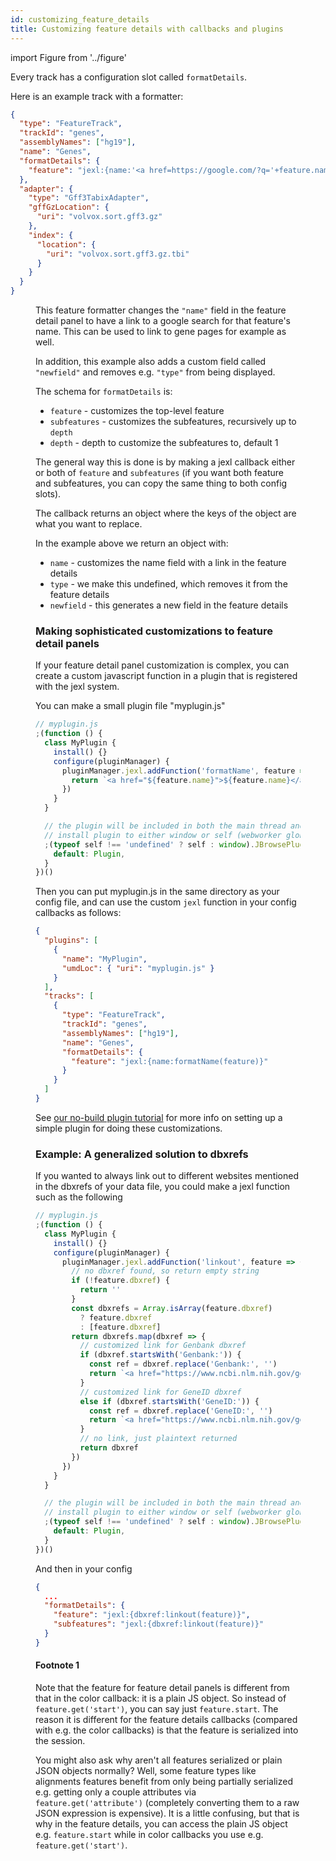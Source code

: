```yaml
---
id: customizing_feature_details
title: Customizing feature details with callbacks and plugins
---
```


import Figure from '../figure'

Every track has a configuration slot called `formatDetails`.

Here is an example track with a formatter:

```json
{
  "type": "FeatureTrack",
  "trackId": "genes",
  "assemblyNames": ["hg19"],
  "name": "Genes",
  "formatDetails": {
    "feature": "jexl:{name:'<a href=https://google.com/?q='+feature.name+'>'+feature.name+'</a>',newfield:'Custom contents here: '+feature.name,type:undefined }"
  },
  "adapter": {
    "type": "Gff3TabixAdapter",
    "gffGzLocation": {
      "uri": "volvox.sort.gff3.gz"
    },
    "index": {
      "location": {
        "uri": "volvox.sort.gff3.gz.tbi"
      }
    }
  }
}
```

<Figure src="/img/customized_feature_details.png" caption="Example screenshot showing customized feature detail panel with links"/>

This feature formatter changes the `"name"` field in the feature detail panel to
have a link to a google search for that feature's name. This can be used to link
to gene pages for example as well.

In addition, this example also adds a custom field called `"newfield"` and
removes e.g. `"type"` from being displayed.

The schema for `formatDetails` is:

- `feature` - customizes the top-level feature
- `subfeatures` - customizes the subfeatures, recursively up to `depth`
- `depth` - depth to customize the subfeatures to, default 1

The general way this is done is by making a jexl callback either or both of
`feature` and `subfeatures` (if you want both feature and subfeatures, you can
copy the same thing to both config slots).

The callback returns an object where the keys of the object are what you want to
replace.

In the example above we return an object with:

- `name` - customizes the name field with a link in the feature details
- `type` - we make this undefined, which removes it from the feature details
- `newfield` - this generates a new field in the feature details

### Making sophisticated customizations to feature detail panels

If your feature detail panel customization is complex, you can create a custom
javascript function in a plugin that is registered with the jexl system.

You can make a small plugin file "myplugin.js"

```js
// myplugin.js
;(function () {
  class MyPlugin {
    install() {}
    configure(pluginManager) {
      pluginManager.jexl.addFunction('formatName', feature => {
        return `<a href="${feature.name}">${feature.name}</a>`
      })
    }
  }

  // the plugin will be included in both the main thread and web worker, so
  // install plugin to either window or self (webworker global scope)
  ;(typeof self !== 'undefined' ? self : window).JBrowsePluginMyPlugin = {
    default: Plugin,
  }
})()
```

Then you can put myplugin.js in the same directory as your config file, and can
use the custom `jexl` function in your config callbacks as follows:

```json
{
  "plugins": [
    {
      "name": "MyPlugin",
      "umdLoc": { "uri": "myplugin.js" }
    }
  ],
  "tracks": [
    {
      "type": "FeatureTrack",
      "trackId": "genes",
      "assemblyNames": ["hg19"],
      "name": "Genes",
      "formatDetails": {
        "feature": "jexl:{name:formatName(feature)}"
      }
    }
  ]
}
```

See [our no-build plugin tutorial](/docs/tutorials/no_build_plugin_tutorial/)
for more info on setting up a simple plugin for doing these customizations.

### Example: A generalized solution to dbxrefs

If you wanted to always link out to different websites mentioned in the dbxrefs
of your data file, you could make a jexl function such as the following

```js
// myplugin.js
;(function () {
  class MyPlugin {
    install() {}
    configure(pluginManager) {
      pluginManager.jexl.addFunction('linkout', feature => {
        // no dbxref found, so return empty string
        if (!feature.dbxref) {
          return ''
        }
        const dbxrefs = Array.isArray(feature.dbxref)
          ? feature.dbxref
          : [feature.dbxref]
        return dbxrefs.map(dbxref => {
          // customized link for Genbank dbxref
          if (dbxref.startsWith('Genbank:')) {
            const ref = dbxref.replace('Genbank:', '')
            return `<a href="https://www.ncbi.nlm.nih.gov/gene/?term=${ref}">${dbxref}</a>`
          }
          // customized link for GeneID dbxref
          else if (dbxref.startsWith('GeneID:')) {
            const ref = dbxref.replace('GeneID:', '')
            return `<a href="https://www.ncbi.nlm.nih.gov/gene/?term=${ref}">${dbxref}</a>`
          }
          // no link, just plaintext returned
          return dbxref
        })
      })
    }
  }

  // the plugin will be included in both the main thread and web worker, so
  // install plugin to either window or self (webworker global scope)
  ;(typeof self !== 'undefined' ? self : window).JBrowsePluginMyPlugin = {
    default: Plugin,
  }
})()
```

And then in your config

```json
{
  ...
  "formatDetails": {
    "feature": "jexl:{dbxref:linkout(feature)}",
    "subfeatures": "jexl:{dbxref:linkout(feature)}"
  }
}
```

#### Footnote 1

Note that the feature for feature detail panels is different from that in the
color callback: it is a plain JS object. So instead of `feature.get('start')`,
you can say just `feature.start`. The reason it is different for the feature
details callbacks (compared with e.g. the color callbacks) is that the feature
is serialized into the session.

You might also ask why aren't all features serialized or plain JSON objects
normally? Well, some feature types like alignments features benefit from only
being partially serialized e.g. getting only a couple attributes via
`feature.get('attribute')` (completely converting them to a raw JSON expression
is expensive). It is a little confusing, but that is why in the feature details,
you can access the plain JS object e.g. `feature.start` while in color callbacks
you use e.g. `feature.get('start')`.
